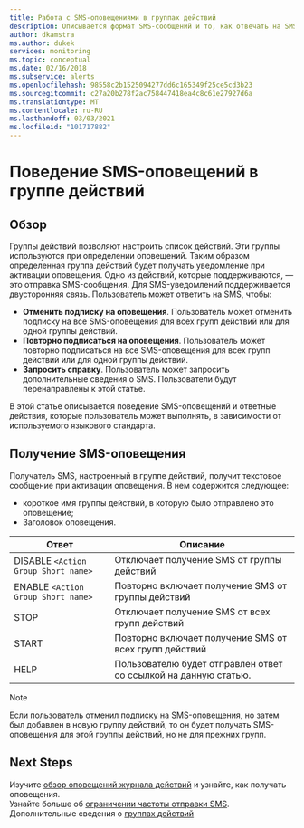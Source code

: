 ```yaml
---
title: Работа с SMS-оповещениями в группах действий
description: Описывается формат SMS-сообщений и то, как отвечать на SMS-сообщения, чтобы отменить подписку, повторно подписаться или запросить справку.
author: dkamstra
ms.author: dukek
services: monitoring
ms.topic: conceptual
ms.date: 02/16/2018
ms.subservice: alerts
ms.openlocfilehash: 98558c2b1525094277dd6c165349f25ce5cd3b23
ms.sourcegitcommit: c27a20b278f2ac758447418ea4c8c61e27927d6a
ms.translationtype: MT
ms.contentlocale: ru-RU
ms.lasthandoff: 03/03/2021
ms.locfileid: "101717882"
---
```

# <a name="sms-alert-behavior-in-action-groups"></a>Поведение SMS-оповещений в группе действий

## <a name="overview"></a>Обзор 
Группы действий позволяют настроить список действий. Эти группы используются при определении оповещений. Таким образом определенная группа действий будет получать уведомление при активации оповещения. Одно из действий, которые поддерживаются, — это отправка SMS-сообщения. Для SMS-уведомлений поддерживается двусторонняя связь. Пользователь может ответить на SMS, чтобы:

- **Отменить подписку на оповещения**. Пользователь может отменить подписку на все SMS-оповещения для всех групп действий или для одной группы действий.
- **Повторно подписаться на оповещения**. Пользователь может повторно подписаться на все SMS-оповещения для всех групп действий или для одной группы действий.  
- **Запросить справку**. Пользователь может запросить дополнительные сведения о SMS. Пользователи будут перенаправлены к этой статье.

В этой статье описывается поведение SMS-оповещений и ответные действия, которые пользователь может выполнять, в зависимости от используемого языкового стандарта.

## <a name="receiving-an-sms-alert"></a>Получение SMS-оповещения
Получатель SMS, настроенный в группе действий, получит текстовое сообщение при активации оповещения. В нем содержится следующее:
* короткое имя группы действий, в которую было отправлено это оповещение;
* Заголовок оповещения.

| Ответ | Описание |
| ----- | ----------- |
| DISABLE `<Action Group Short name>` | Отключает получение SMS от группы действий |
| ENABLE `<Action Group Short name>` | Повторно включает получение SMS от группы действий |
| STOP | Отключает получение SMS от всех групп действий |
| START | Повторно включает получение SMS от всех групп действий |
| HELP | Пользователю будет отправлен ответ со ссылкой на данную статью. |

>[!NOTE]
>Если пользователь отменил подписку на SMS-оповещения, но затем был добавлен в новую группу действий, то он будет получать SMS-оповещения для этой группы действий, но не для прежних групп.

## <a name="next-steps"></a>Next Steps
Изучите [обзор оповещений журнала действий](./alerts-overview.md) и узнайте, как получать оповещения.  
Узнайте больше об [ограничении частоты отправки SMS](alerts-rate-limiting.md).  
Дополнительные сведения о [группах действий](./action-groups.md)